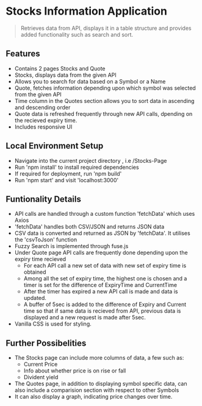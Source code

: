 # Stocks Information Application

> Retrieves data from API, displays it in a table structure and provides added functionality such as search and sort.  

## Features
* Contains 2 pages Stocks and Quote
* Stocks, displays data from the given API
* Allows you to search for data based on a Symbol or a Name
* Quote, fetches information depending upon which symbol was selected from the given API
* Time column in the Quotes section allows you to sort data in ascending and descending order
* Quote data is refreshed frequently through new API calls, dpending on the recieved expiry time. 
* Includes responsive UI

## Local Environment Setup
* Navigate into the current project directory , i.e /Stocks-Page
* Run 'npm install' to install required dependencies
* If required for deployment, run 'npm build'
* Run 'npm start' and visit 'localhost:3000'

## Funtionality Details
* API calls are handled through a custom function 'fetchData' which uses Axios
* 'fetchData' handles both CSV/JSON and returns JSON data
* CSV data is converted and returned as JSON by 'fetchData'. It utilises the 'csvToJson' function
* Fuzzy Search is implemented through fuse.js
* Under Quote page API calls are frequently done depending upon the expiry time recieved
    * For each API call a new set of data with new set of expiry time is obtained
    * Among all the set of expiry time, the highest one is chosen and a timer is set for the difference of ExpiryTime and CurrentTime
    * After the timer has expired a new API call is made and data is updated.
    * A buffer of 5sec is added to the difference of Expiry and Current time so that if same data is recieved from API, previous data is displayed and a new request is made after 5sec.
* Vanilla CSS is used for styling.

## Further Possibelities
* The Stocks page can include more columns of data, a few such as:
    * Current Price
    * Info about whether price is on rise or fall
    * Divident yield
* The Quotes page, in addition to displaying symbol specific data, can also include a comparision section with respect to other Symbols
* It can also display a graph, indicating price changes over time.




